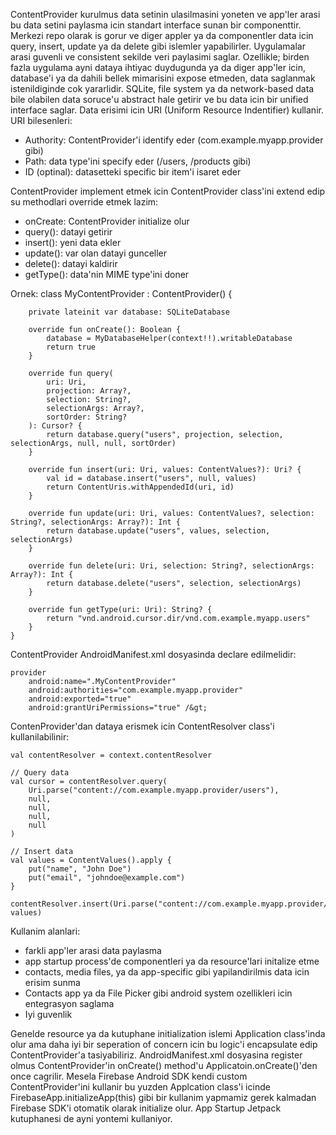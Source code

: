 ContentProvider kurulmus data setinin ulasilmasini yoneten ve app'ler arasi bu data setini paylasma icin standart interface sunan bir componenttir.
Merkezi repo olarak is gorur ve diger appler ya da componentler data icin query, insert, update ya da delete gibi islemler yapabilirler.
Uygulamalar arasi guvenli ve consistent sekilde veri paylasimi saglar.
Ozellikle; birden fazla uygulama ayni dataya ihtiyac duydugunda ya da diger app'ler icin, database'i ya da dahili bellek mimarisini expose etmeden, data saglanmak istenildiginde cok yararlidir.
SQLite, file system ya da network-based data bile olabilen data soruce'u abstract hale getirir ve bu data icin bir unified interface saglar.
Data erisimi icin URI (Uniform Resource Indentifier) kullanir.
URI bilesenleri:
- Authority: ContentProvider'i identify eder (com.example.myapp.provider gibi)
- Path: data type'ini specify eder (/users, /products gibi)
- ID (optinal): datasetteki specific bir item'i isaret eder

ContentProvider implement etmek icin ContentProvider class'ini extend edip su methodlari override etmek lazim:
- onCreate: ContentProvider initialize olur
- query(): datayi getirir
- insert(): yeni data ekler
- update(): var olan datayi gunceller
- delete(): datayi kaldirir
- getType(): data'nin MIME type'ini doner

Ornek:
	class MyContentProvider : ContentProvider() {
		
		private lateinit var database: SQLiteDatabase

		override fun onCreate(): Boolean {
			database = MyDatabaseHelper(context!!).writableDatabase
			return true
		}

		override fun query(
			uri: Uri,
			projection: Array?,
			selection: String?,
			selectionArgs: Array?,
			sortOrder: String?
		): Cursor? {
			return database.query("users", projection, selection, selectionArgs, null, null, sortOrder)
		}

		override fun insert(uri: Uri, values: ContentValues?): Uri? {
			val id = database.insert("users", null, values)
			return ContentUris.withAppendedId(uri, id)
		}

		override fun update(uri: Uri, values: ContentValues?, selection: String?, selectionArgs: Array?): Int {
			return database.update("users", values, selection, selectionArgs)
		}

		override fun delete(uri: Uri, selection: String?, selectionArgs: Array?): Int {
			return database.delete("users", selection, selectionArgs)
		}

		override fun getType(uri: Uri): String? {
			return "vnd.android.cursor.dir/vnd.com.example.myapp.users"
		}
	}

ContentProvider AndroidManifest.xml dosyasinda declare edilmelidir:

```
provider
    android:name=".MyContentProvider"
    android:authorities="com.example.myapp.provider"
    android:exported="true"
    android:grantUriPermissions="true" /&gt;
```

ContenProvider'dan dataya erismek icin ContentResolver class'i kullanilabilinir:

```
val contentResolver = context.contentResolver

// Query data
val cursor = contentResolver.query(
	Uri.parse("content://com.example.myapp.provider/users"),
	null,
	null,
	null,
	null
)

// Insert data
val values = ContentValues().apply {
	put("name", "John Doe")
	put("email", "johndoe@example.com")
}

contentResolver.insert(Uri.parse("content://com.example.myapp.provider/users"), values)
```

Kullanim alanlari:
- farkli app'ler arasi data paylasma
- app startup process'de componentleri ya da resource'lari initalize etme
- contacts, media files, ya da app-specific gibi yapilandirilmis data icin erisim sunma
- Contacts app ya da File Picker gibi android system ozellikleri icin entegrasyon saglama 
- Iyi guvenlik

Genelde resource ya da kutuphane initialization islemi Application class'inda olur ama daha iyi bir seperation of concern icin bu logic'i encapsulate edip ContentProvider'a tasiyabiliriz.
AndroidManifest.xml dosyasina register olmus ContentProvider'in onCreate() method'u Applicatoin.onCreate()'den once cagrilir. Mesela Firebase Android SDK kendi custom ContentProvider'ini kullanir bu yuzden Applcation class'i icinde FirebaseApp.initializeApp(this) gibi bir kullanim yapmamiz gerek kalmadan Firebase SDK'i otomatik olarak initialize olur.
App Startup Jetpack kutuphanesi de ayni yontemi kullaniyor.
